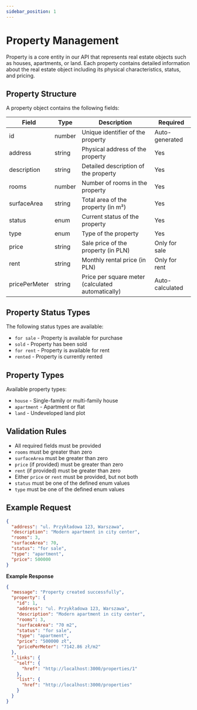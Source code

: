 ```yaml
---
sidebar_position: 1
---
```


# Property Management

Property is a core entity in our API that represents real estate objects such as houses, apartments, or land. Each property contains detailed information about the real estate object including its physical characteristics, status, and pricing.

## Property Structure

A property object contains the following fields:

| Field         | Type   | Description                                           | Required |
|---------------|--------|-------------------------------------------------------|----------|
| id            | number | Unique identifier of the property                      | Auto-generated |
| address       | string | Physical address of the property                       | Yes |
| description   | string | Detailed description of the property                   | Yes |
| rooms         | number | Number of rooms in the property                        | Yes |
| surfaceArea   | string | Total area of the property (in m²)                    | Yes |
| status        | enum   | Current status of the property                        | Yes |
| type          | enum   | Type of the property                                  | Yes |
| price         | string | Sale price of the property (in PLN)                   | Only for sale |
| rent          | string | Monthly rental price (in PLN)                         | Only for rent |
| pricePerMeter | string | Price per square meter (calculated automatically)     | Auto-calculated |

## Property Status Types

The following status types are available:
- `for sale` - Property is available for purchase
- `sold` - Property has been sold
- `for rent` - Property is available for rent
- `rented` - Property is currently rented

## Property Types

Available property types:
- `house` - Single-family or multi-family house
- `apartment` - Apartment or flat
- `land` - Undeveloped land plot

## Validation Rules

- All required fields must be provided
- `rooms` must be greater than zero
- `surfaceArea` must be greater than zero
- `price` (if provided) must be greater than zero
- `rent` (if provided) must be greater than zero
- Either `price` or `rent` must be provided, but not both
- `status` must be one of the defined enum values
- `type` must be one of the defined enum values

## Example Request

```json
{
  "address": "ul. Przykładowa 123, Warszawa",
  "description": "Modern apartment in city center",
  "rooms": 3,
  "surfaceArea": 70,
  "status": "for sale",
  "type": "apartment",
  "price": 500000
}
```

**Example Response**
```json
{
  "message": "Property created successfully",
  "property": {
    "id": 1,
    "address": "ul. Przykładowa 123, Warszawa",
    "description": "Modern apartment in city center",
    "rooms": 3,
    "surfaceArea": "70 m2",
    "status": "for sale",
    "type": "apartment",
    "price": "500000 zł",
    "pricePerMeter": "7142.86 zł/m2"
  },
  "_links": {
    "self": {
      "href": "http://localhost:3000/properties/1"
    },
    "list": {
      "href": "http://localhost:3000/properties"
    }
  }
}
```